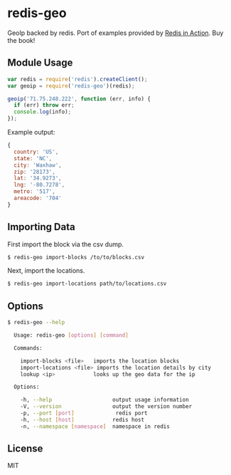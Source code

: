 # redis-geo

GeoIp backed by redis. Port of examples provided by [Redis in Action](http://www.manning.com/carlson/). Buy the book!

## Module Usage

```js
var redis = require('redis').createClient();
var geoip = require('redis-geo')(redis);

geoip('71.75.248.222', function (err, info) {
  if (err) throw err;
  console.log(info);
});
```

Example output:

```js
{
  country: 'US',
  state: 'NC',
  city: 'Waxhaw',
  zip: '28173',
  lat: '34.9273',
  lng: '-80.7278',
  metro: '517',
  areacode: '704'
}
```

## Importing Data

First import the block via the csv dump.

```sh
$ redis-geo import-blocks /to/to/blocks.csv
```

Next, import the locations.

```sh
$ redis-geo import-locations path/to/locations.csv
```

## Options

```sh
$ redis-geo --help

  Usage: redis-geo [options] [command]

  Commands:

    import-blocks <file>   imports the location blocks
    import-locations <file> imports the location details by city
    lookup <ip>            looks up the geo data for the ip

  Options:

    -h, --help                   output usage information
    -V, --version                output the version number
    -p, --port [port]             redis port
    -h, --host [host]            redis host
    -n, --namespace [namespace]  namespace in redis
```

## License

MIT